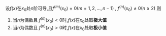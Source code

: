 


设$f(x)$在$x_{0}$处$n$阶可导,且$f^{(m)}(x_{0})=0$$(m=1,2,...,n-1)$ , $f^{(n)}(x_{0})\neq 0(n\geq 2)$
则
1. 当$n$为偶数且 $f^{(n)}(x_{0})<0$时,$f(x)$在$x_{0}$处取**极大值**
2. 当$n$为偶数且 $f^{(n)}(x_{0})>0$时,$f(x)$在$x_{0}$处取**极小值**

